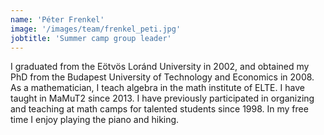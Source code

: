 ```yaml
---
name: 'Péter Frenkel'
image: '/images/team/frenkel_peti.jpg'
jobtitle: 'Summer camp group leader'
---
```


I graduated from the Eötvös Loránd University in 2002, and obtained my PhD from the Budapest University of Technology and Economics in 2008. As a mathematician, I teach algebra in the math institute of ELTE. I have taught in MaMuT2 since 2013. I have previously participated in organizing and teaching at math camps for talented students since 1998. In my free time I enjoy playing the piano and hiking.

